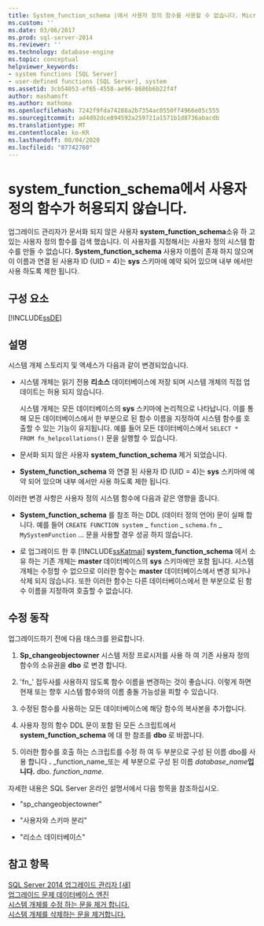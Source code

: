 ```yaml
---
title: System_function_schema |에서 사용자 정의 함수를 사용할 수 없습니다. Microsoft Docs
ms.custom: ''
ms.date: 03/06/2017
ms.prod: sql-server-2014
ms.reviewer: ''
ms.technology: database-engine
ms.topic: conceptual
helpviewer_keywords:
- system functions [SQL Server]
- user-defined functions [SQL Server], system
ms.assetid: 3cb54053-ef65-4558-ae96-8686b6b22f4f
author: mashamsft
ms.author: mathoma
ms.openlocfilehash: 7242f9fda74288a2b7354ac0550ff4966e05c555
ms.sourcegitcommit: ad4d92dce894592a259721a1571b1d8736abacdb
ms.translationtype: MT
ms.contentlocale: ko-KR
ms.lasthandoff: 08/04/2020
ms.locfileid: "87742760"
---
```

# <a name="user-defined-functions-are-not-allowed-in-system_function_schema"></a>system_function_schema에서 사용자 정의 함수가 허용되지 않습니다.
  업그레이드 관리자가 문서화 되지 않은 사용자 **system_function_schema**소유 하 고 있는 사용자 정의 함수를 검색 했습니다. 이 사용자를 지정해서는 사용자 정의 시스템 함수를 만들 수 없습니다. **System_function_schema** 사용자 이름이 존재 하지 않으며이 이름과 연결 된 사용자 ID (UID = 4)는 **sys** 스키마에 예약 되어 있으며 내부 에서만 사용 하도록 제한 됩니다.  
  
## <a name="component"></a>구성 요소  
 [!INCLUDE[ssDE](../../includes/ssde-md.md)]  
  
## <a name="description"></a>설명  
 시스템 개체 스토리지 및 액세스가 다음과 같이 변경되었습니다.  
  
-   시스템 개체는 읽기 전용 **리소스** 데이터베이스에 저장 되며 시스템 개체의 직접 업데이트는 허용 되지 않습니다.  
  
     시스템 개체는 모든 데이터베이스의 **sys** 스키마에 논리적으로 나타납니다. 이를 통해 모든 데이터베이스에서 한 부분으로 된 함수 이름을 지정하여 시스템 함수를 호출할 수 있는 기능이 유지됩니다. 예를 들어 모든 데이터베이스에서 `SELECT * FROM fn_helpcollations()` 문을 실행할 수 있습니다.  
  
-   문서화 되지 않은 사용자 **system_function_schema** 제거 되었습니다.  
  
-   **System_function_schema** 와 연결 된 사용자 ID (UID = 4)는 **sys** 스키마에 예약 되어 있으며 내부 에서만 사용 하도록 제한 됩니다.  
  
 이러한 변경 사항은 사용자 정의 시스템 함수에 다음과 같은 영향을 줍니다.  
  
-   **System_function_schema** 를 참조 하는 DDL (데이터 정의 언어) 문이 실패 합니다. 예를 들어 `CREATE FUNCTION system` _ `function` \_ `schema.fn` \_ `MySystemFunction` ... 문을 사용할 경우 성공 하지 않습니다.  
  
-   로 업그레이드 한 후 [!INCLUDE[ssKatmai](../../includes/sskatmai-md.md)] **system_function_schema** 에서 소유 하는 기존 개체는 **master** 데이터베이스의 **sys** 스키마에만 포함 됩니다. 시스템 개체는 수정할 수 없으므로 이러한 함수는 **master** 데이터베이스에서 변경 되거나 삭제 되지 않습니다. 또한 이러한 함수는 다른 데이터베이스에서 한 부분으로 된 함수 이름을 지정하여 호출할 수 없습니다.  
  
## <a name="corrective-action"></a>수정 동작  
 업그레이드하기 전에 다음 태스크를 완료합니다.  
  
1.  **Sp_changeobjectowner** 시스템 저장 프로시저를 사용 하 여 기존 사용자 정의 함수의 소유권을 **dbo** 로 변경 합니다.  
  
2.  'fn_' 접두사를 사용하지 않도록 함수 이름을 변경하는 것이 좋습니다. 이렇게 하면 현재 또는 향후 시스템 함수와의 이름 충돌 가능성을 피할 수 있습니다.  
  
3.  수정된 함수를 사용하는 모든 데이터베이스에 해당 함수의 복사본을 추가합니다.  
  
4.  사용자 정의 함수 DDL 문이 포함 된 모든 스크립트에서 **system_function_schema** 에 대 한 참조를 **dbo** 로 바꿉니다.  
  
5.  이러한 함수를 호출 하는 스크립트를 수정 하 여 두 부분으로 구성 된 이름 dbo를 사용 합니다 **.** _function_name_또는 세 부분으로 구성 된 이름 _database_name_**입니다.** dbo. *function_name*.  
  
 자세한 내용은 SQL Server 온라인 설명서에서 다음 항목을 참조하십시오.  
  
-   "sp_changeobjectowner"  
  
-   "사용자와 스키마 분리"  
  
-   "리소스 데이터베이스"  
  
## <a name="see-also"></a>참고 항목  
 [SQL Server 2014 업그레이드 관리자 &#91;새&#93;](sql-server-2014-upgrade-advisor.md)   
 [업그레이드 문제 데이터베이스 엔진](../../../2014/sql-server/install/database-engine-upgrade-issues.md)   
 [시스템 개체를 수정 하는 문을 제거 합니다.](../../../2014/sql-server/install/remove-statements-that-modify-system-objects.md)   
 [시스템 개체를 삭제하는 문을 제거합니다.](../../../2014/sql-server/install/remove-statements-that-drop-system-objects.md)  
  
  

